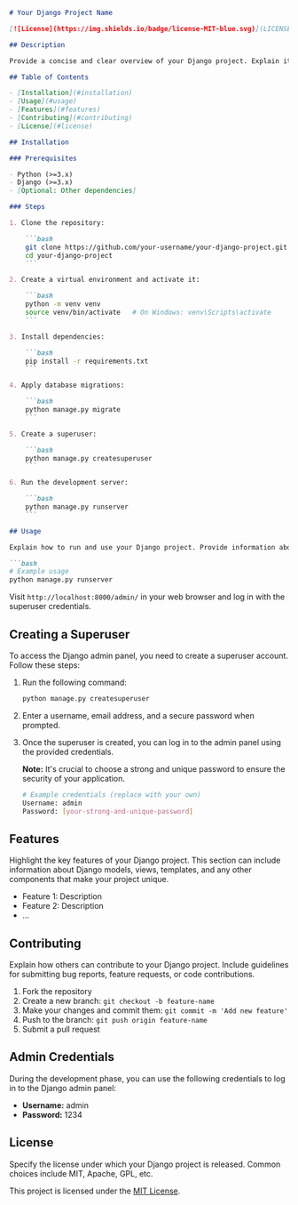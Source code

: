 ```markdown
# Your Django Project Name

[![License](https://img.shields.io/badge/license-MIT-blue.svg)](LICENSE)

## Description

Provide a concise and clear overview of your Django project. Explain its purpose, features, and any other relevant details.

## Table of Contents

- [Installation](#installation)
- [Usage](#usage)
- [Features](#features)
- [Contributing](#contributing)
- [License](#license)

## Installation

### Prerequisites

- Python (>=3.x)
- Django (>=3.x)
- [Optional: Other dependencies]

### Steps

1. Clone the repository:

    ```bash
    git clone https://github.com/your-username/your-django-project.git
    cd your-django-project
    ```

2. Create a virtual environment and activate it:

    ```bash
    python -m venv venv
    source venv/bin/activate   # On Windows: venv\Scripts\activate
    ```

3. Install dependencies:

    ```bash
    pip install -r requirements.txt
    ```

4. Apply database migrations:

    ```bash
    python manage.py migrate
    ```

5. Create a superuser:

    ```bash
    python manage.py createsuperuser
    ```

6. Run the development server:

    ```bash
    python manage.py runserver
    ```

## Usage

Explain how to run and use your Django project. Provide information about Django management commands, configuration options, and any other relevant details.

```bash
# Example usage
python manage.py runserver
```

Visit `http://localhost:8000/admin/` in your web browser and log in with the superuser credentials.

## Creating a Superuser

To access the Django admin panel, you need to create a superuser account. Follow these steps:

1. Run the following command:

    ```bash
    python manage.py createsuperuser
    ```

2. Enter a username, email address, and a secure password when prompted.

3. Once the superuser is created, you can log in to the admin panel using the provided credentials.

   **Note:** It's crucial to choose a strong and unique password to ensure the security of your application.

   ```bash
   # Example credentials (replace with your own)
   Username: admin
   Password: [your-strong-and-unique-password]
   ```

## Features

Highlight the key features of your Django project. This section can include information about Django models, views, templates, and any other components that make your project unique.

- Feature 1: Description
- Feature 2: Description
- ...

## Contributing

Explain how others can contribute to your Django project. Include guidelines for submitting bug reports, feature requests, or code contributions.

1. Fork the repository
2. Create a new branch: `git checkout -b feature-name`
3. Make your changes and commit them: `git commit -m 'Add new feature'`
4. Push to the branch: `git push origin feature-name`
5. Submit a pull request

## Admin Credentials

During the development phase, you can use the following credentials to log in to the Django admin panel:

- **Username:** admin
- **Password:** 1234

## License

Specify the license under which your Django project is released. Common choices include MIT, Apache, GPL, etc.

This project is licensed under the [MIT License](LICENSE).
```